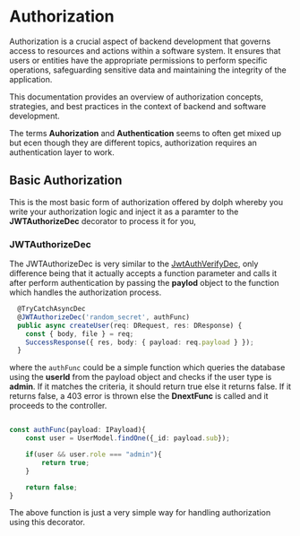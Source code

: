 # Authorization

Authorization is a crucial aspect of backend development that governs access to resources and actions within a software system. It ensures that users or entities have the appropriate permissions to perform specific operations, safeguarding sensitive data and maintaining the integrity of the application.

This documentation provides an overview of authorization concepts, strategies, and best practices in the context of backend and software development.

The terms **Auhorization** and **Authentication** seems to often get mixed up but ecen though they are different topics, authorization requires an authentication layer to work.

## Basic Authorization

This is the most basic form of authorization offered by dolph whereby you write your authorization logic and inject it as a paramter to the **JWTAuthorizeDec** decorator to process it for you,

### JWTAuthorizeDec

The JWTAuthorizeDec is very similar to the [JwtAuthVerifyDec]("/decorators/"), only difference being that it actually accepts a function parameter and calls it after perform authentication by passing the **paylod** object to the function which handles the authorization process.

```ts
  @TryCatchAsyncDec
  @JWTAuthorizeDec('random_secret', authFunc)
  public async createUser(req: DRequest, res: DResponse) {
    const { body, file } = req;
    SuccessResponse({ res, body: { payload: req.payload } });
  }
```

where the `authFunc` could be a simple function which queries the database using the **userId** from the payload object and checks if the user type is **admin**. If it matches the criteria, it should return true else it returns false. If it returns false, a 403 error is thrown else the **DnextFunc** is called and it proceeds to the controller.

```ts

const authFunc(payload: IPayload){
    const user = UserModel.findOne({_id: payload.sub});

    if(user && user.role === "admin"){
        return true;
    }

    return false;
}
```

The above function is just a very simple way for handling authorization using this decorator.
